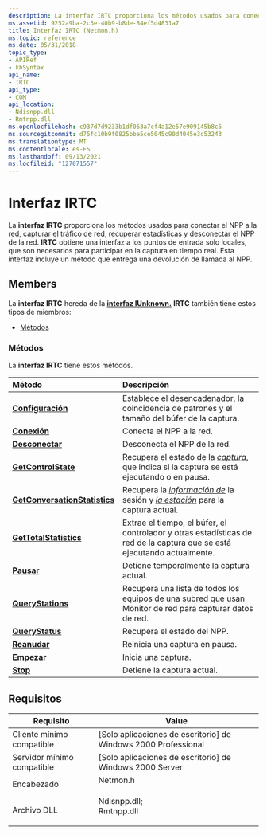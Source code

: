```yaml
---
description: La interfaz IRTC proporciona los métodos usados para conectar el NPP a la red, capturar el tráfico de red, recuperar estadísticas y desconectar el NPP de la red.
ms.assetid: 9252a9ba-2c3e-40b9-b8de-84ef5d4831a7
title: Interfaz IRTC (Netmon.h)
ms.topic: reference
ms.date: 05/31/2018
topic_type:
- APIRef
- kbSyntax
api_name:
- IRTC
api_type:
- COM
api_location:
- Ndisnpp.dll
- Rmtnpp.dll
ms.openlocfilehash: c937d7d9233b1df063a7cf4a12e57e909145b8c5
ms.sourcegitcommit: d75fc10b9f0825bbe5ce5045c90d4045e3c53243
ms.translationtype: MT
ms.contentlocale: es-ES
ms.lasthandoff: 09/13/2021
ms.locfileid: "127071557"
---
```

# <a name="irtc-interface"></a>Interfaz IRTC

La **interfaz IRTC** proporciona los métodos usados para conectar el NPP a la red, capturar el tráfico de red, recuperar estadísticas y desconectar el NPP de la red. **IRTC** obtiene una interfaz a los puntos de entrada solo locales, que son necesarios para participar en la captura en tiempo real. Esta interfaz incluye un método que entrega una devolución de llamada al NPP.

## <a name="members"></a>Members

La **interfaz IRTC** hereda de la [**interfaz IUnknown.**](/windows/desktop/api/unknwn/nn-unknwn-iunknown) **IRTC** también tiene estos tipos de miembros:

-   [Métodos](#methods)

### <a name="methods"></a>Métodos

La **interfaz IRTC** tiene estos métodos.



| Método                                                              | Descripción                                                                                                                                             |
|:--------------------------------------------------------------------|:--------------------------------------------------------------------------------------------------------------------------------------------------------|
| [**Configuración**](irtc-configure.md)                                 | Establece el desencadenador, la coincidencia de patrones y el tamaño del búfer de la captura.<br/>                                                                             |
| [**Conexión**](irtc-connect.md)                                     | Conecta el NPP a la red.<br/>                                                                                                             |
| [**Desconectar**](irtc-disconnect.md)                               | Desconecta el NPP de la red.<br/>                                                                                                        |
| [**GetControlState**](irtc-getcontrolstate.md)                     | Recupera el estado de la [*captura*](c.md), que indica si la captura se está ejecutando o en pausa.<br/>                      |
| [**GetConversationStatistics**](irtc-getconversationstatistics.md) | Recupera la [*información de*](s.md) la sesión y [*la estación*](s.md) para la captura actual.<br/> |
| [**GetTotalStatistics**](irtc-gettotalstatistics.md)               | Extrae el tiempo, el búfer, el controlador y otras estadísticas de red de la captura que se está ejecutando actualmente.<br/>                                              |
| [**Pausar**](irtc-pause.md)                                         | Detiene temporalmente la captura actual.<br/>                                                                                                       |
| [**QueryStations**](irtc-querystations.md)                         | Recupera una lista de todos los equipos de una subred que usan Monitor de red para capturar datos de red.<br/>                                        |
| [**QueryStatus**](irtc-querystatus.md)                             | Recupera el estado del NPP.<br/>                                                                                                             |
| [**Reanudar**](irtc-resume.md)                                       | Reinicia una captura en pausa.<br/>                                                                                                                   |
| [**Empezar**](irtc-start.md)                                         | Inicia una captura.<br/>                                                                                                                            |
| [**Stop**](irtc-stop.md)                                           | Detiene la captura actual.<br/>                                                                                                                   |



 

## <a name="requirements"></a>Requisitos



| Requisito | Value |
|-------------------------------------|----------------------------------------------------------------------------------------------------------------------------------------------------------|
| Cliente mínimo compatible<br/> | \[Solo aplicaciones de escritorio\] de Windows 2000 Professional<br/>                                                                                               |
| Servidor mínimo compatible<br/> | \[Solo aplicaciones de escritorio\] de Windows 2000 Server<br/>                                                                                                     |
| Encabezado<br/>                   | <dl> <dt>Netmon.h</dt> </dl>                                                                      |
| Archivo DLL<br/>                      | <dl> <dt>Ndisnpp.dll; </dt> <dt>Rmtnpp.dll</dt> </dl> |



 


